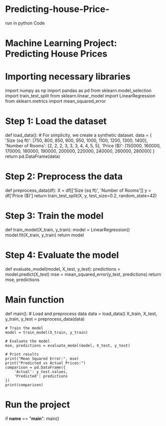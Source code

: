 # Predicting-house-Price-
run in python 
Code 
# Machine Learning Project: Predicting House Prices

# Importing necessary libraries
import numpy as np
import pandas as pd
from sklearn.model_selection import train_test_split
from sklearn.linear_model import LinearRegression
from sklearn.metrics import mean_squared_error

# Step 1: Load the dataset
def load_data():
    # For simplicity, we create a synthetic dataset.
    data = {
        'Size (sq ft)': [750, 800, 850, 900, 950, 1000, 1100, 1200, 1300, 1400],
        'Number of Rooms': [2, 2, 2, 3, 3, 3, 4, 4, 5, 5],
        'Price ($)': [150000, 160000, 170000, 180000, 190000, 200000, 220000, 240000, 260000, 280000]
    }
    return pd.DataFrame(data)

# Step 2: Preprocess the data
def preprocess_data(df):
    X = df[['Size (sq ft)', 'Number of Rooms']]
    y = df['Price ($)']
    return train_test_split(X, y, test_size=0.2, random_state=42)

# Step 3: Train the model
def train_model(X_train, y_train):
    model = LinearRegression()
    model.fit(X_train, y_train)
    return model

# Step 4: Evaluate the model
def evaluate_model(model, X_test, y_test):
    predictions = model.predict(X_test)
    mse = mean_squared_error(y_test, predictions)
    return mse, predictions

# Main function
def main():
    # Load and preprocess data
    data = load_data()
    X_train, X_test, y_train, y_test = preprocess_data(data)

    # Train the model
    model = train_model(X_train, y_train)

    # Evaluate the model
    mse, predictions = evaluate_model(model, X_test, y_test)

    # Print results
    print("Mean Squared Error:", mse)
    print("Predicted vs Actual Prices:")
    comparison = pd.DataFrame({
        'Actual': y_test.values,
        'Predicted': predictions
    })
    print(comparison)

# Run the project
if __name__ == "__main__":
    main()
